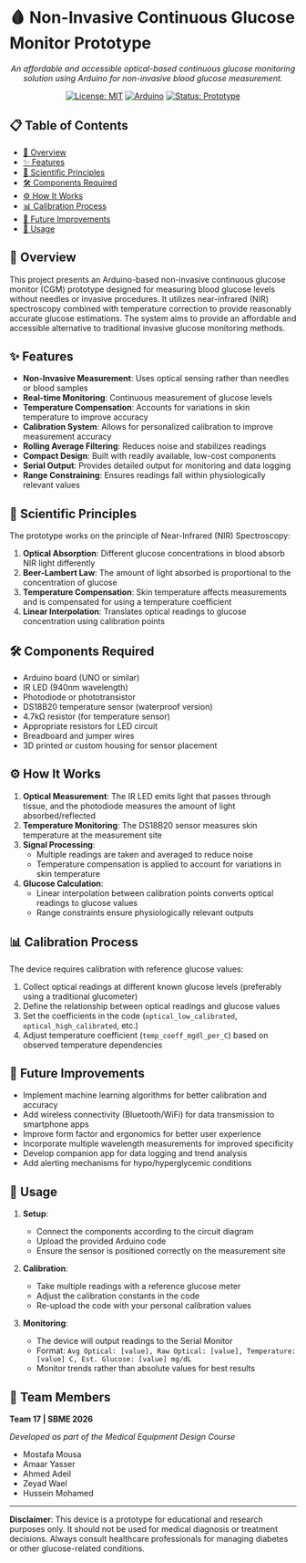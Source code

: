 # 🩸 Non-Invasive Continuous Glucose Monitor Prototype

<div align="center">

*An affordable and accessible optical-based continuous glucose monitoring solution using Arduino for non-invasive blood glucose measurement.*

[![License: MIT](https://img.shields.io/badge/License-MIT-blue.svg)](https://opensource.org/licenses/MIT)
[![Arduino](https://img.shields.io/badge/Arduino-00979D?style=flat&logo=Arduino&logoColor=white)](https://www.arduino.cc/)
[![Status: Prototype](https://img.shields.io/badge/Status-Prototype-orange)](https://github.com/username/Non-Invasive-CGM-Prototype)

</div>

## 📋 Table of Contents

- [🌟 Overview](#-overview)
- [✨ Features](#-features)
- [🔬 Scientific Principles](#-scientific-principles)
- [🛠️ Components Required](#-components-required)
- [⚙️ How It Works](#️-how-it-works)
- [📊 Calibration Process](#-calibration-process)
- [🚀 Future Improvements](#-future-improvements)
- [📝 Usage](#-usage)

## 🌟 Overview

This project presents an Arduino-based non-invasive continuous glucose monitor (CGM) prototype designed for measuring blood glucose levels without needles or invasive procedures. It utilizes near-infrared (NIR) spectroscopy combined with temperature correction to provide reasonably accurate glucose estimations. The system aims to provide an affordable and accessible alternative to traditional invasive glucose monitoring methods.

## ✨ Features

- **Non-Invasive Measurement**: Uses optical sensing rather than needles or blood samples
- **Real-time Monitoring**: Continuous measurement of glucose levels
- **Temperature Compensation**: Accounts for variations in skin temperature to improve accuracy
- **Calibration System**: Allows for personalized calibration to improve measurement accuracy
- **Rolling Average Filtering**: Reduces noise and stabilizes readings
- **Compact Design**: Built with readily available, low-cost components
- **Serial Output**: Provides detailed output for monitoring and data logging
- **Range Constraining**: Ensures readings fall within physiologically relevant values

## 🔬 Scientific Principles

The prototype works on the principle of Near-Infrared (NIR) Spectroscopy:

1. **Optical Absorption**: Different glucose concentrations in blood absorb NIR light differently
2. **Beer-Lambert Law**: The amount of light absorbed is proportional to the concentration of glucose
3. **Temperature Compensation**: Skin temperature affects measurements and is compensated for using a temperature coefficient
4. **Linear Interpolation**: Translates optical readings to glucose concentration using calibration points

## 🛠️ Components Required

- Arduino board (UNO or similar)
- IR LED (940nm wavelength)
- Photodiode or phototransistor
- DS18B20 temperature sensor (waterproof version)
- 4.7kΩ resistor (for temperature sensor)
- Appropriate resistors for LED circuit
- Breadboard and jumper wires
- 3D printed or custom housing for sensor placement

## ⚙️ How It Works

1. **Optical Measurement**: The IR LED emits light that passes through tissue, and the photodiode measures the amount of light absorbed/reflected
2. **Temperature Monitoring**: The DS18B20 sensor measures skin temperature at the measurement site
3. **Signal Processing**:
   - Multiple readings are taken and averaged to reduce noise
   - Temperature compensation is applied to account for variations in skin temperature
4. **Glucose Calculation**: 
   - Linear interpolation between calibration points converts optical readings to glucose values
   - Range constraints ensure physiologically relevant outputs

## 📊 Calibration Process

The device requires calibration with reference glucose values:

1. Collect optical readings at different known glucose levels (preferably using a traditional glucometer)
2. Define the relationship between optical readings and glucose values
3. Set the coefficients in the code (`optical_low_calibrated`, `optical_high_calibrated`, etc.)
4. Adjust temperature coefficient (`temp_coeff_mgdl_per_C`) based on observed temperature dependencies

## 🚀 Future Improvements

- Implement machine learning algorithms for better calibration and accuracy
- Add wireless connectivity (Bluetooth/WiFi) for data transmission to smartphone apps
- Improve form factor and ergonomics for better user experience
- Incorporate multiple wavelength measurements for improved specificity
- Develop companion app for data logging and trend analysis
- Add alerting mechanisms for hypo/hyperglycemic conditions

## 📝 Usage

1. **Setup**:
   - Connect the components according to the circuit diagram
   - Upload the provided Arduino code
   - Ensure the sensor is positioned correctly on the measurement site

2. **Calibration**:
   - Take multiple readings with a reference glucose meter
   - Adjust the calibration constants in the code
   - Re-upload the code with your personal calibration values

3. **Monitoring**:
   - The device will output readings to the Serial Monitor
   - Format: `Avg Optical: [value], Raw Optical: [value], Temperature: [value] C, Est. Glucose: [value] mg/dL`
   - Monitor trends rather than absolute values for best results

## 👥 Team Members

**Team 17 | SBME 2026**

*Developed as part of the Medical Equipment Design Course*

- Mostafa Mousa
- Amaar Yasser
- Ahmed Adeil
- Zeyad Wael
- Hussein Mohamed

---

**Disclaimer**: This device is a prototype for educational and research purposes only. It should not be used for medical diagnosis or treatment decisions. Always consult healthcare professionals for managing diabetes or other glucose-related conditions.
